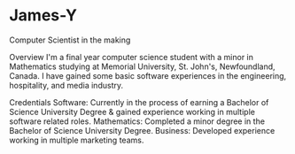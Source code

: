 # James-Y

Computer Scientist in the making

Overview
I'm a final year computer science student with a minor in Mathematics studying at Memorial University, St. John's, Newfoundland, Canada. I have gained some basic software experiences in the engineering, hospitality, and media industry. 

Credentials
Software: Currently in the process of earning a Bachelor of Science University Degree & gained experience working in multiple software related roles.
Mathematics: Completed a minor degree in the Bachelor of Science University Degree.
Business: Developed experience working in multiple marketing teams.


